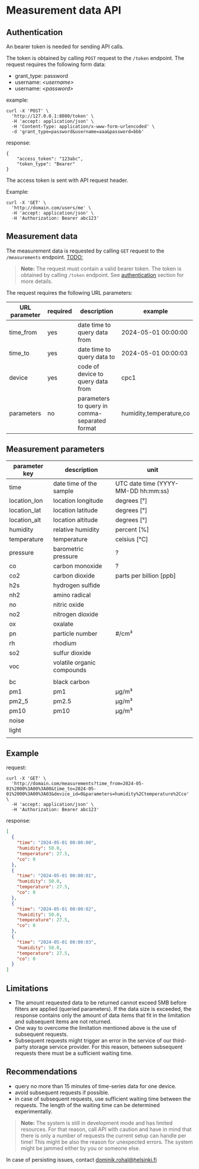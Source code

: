 # Measurement data API
## Authentication
An bearer token is needed for sending API calls.

The token is obtained by calling `POST` request to the `/token` endpoint.
The request requires the following form data:
- grant_type: password
- username: *_\<username\>_*
- username: *_\<password\>_*

example:
```
curl -X 'POST' \
  'http://127.0.0.1:8080/token' \
  -H 'accept: application/json' \
  -H 'Content-Type: application/x-www-form-urlencoded' \
  -d 'grant_type=password&username=aaa&password=bbb'
```
response:
```
{
    "access_token": "123abc",
    "token_type": "Bearer"
}
```

The access token is sent with API request header. 

Example:
```
curl -X 'GET' \
  'http://domain.com/users/me' \
  -H 'accept: application/json' \
  -H 'Authorization: Bearer abc123'
```

## Measurement data
The measurement data is requested by calling `GET` request to the `/measurements` endpoint. [TODO:](#)

> **Note:** The request must contain a valid bearer token. The token is obtained by calling `/token` endpoint. See [authentication](#authentication) section for more details.

The request requires the following URL parameters:

| URL parameter | required | description                                   | example                 |
|---------------|----------|-----------------------------------------------|-------------------------|
| time_from     | yes      | date time to query data from                  | 2024-05-01 00:00:00     |
| time_to       | yes      | date time to query data to                    | 2024-05-01 00:00:03     |
| device        | yes      | code of device to query data from             | cpc1                    |
| parameters    | no       | parameters to query in comma-separated format | humidity,temperature,co |


## Measurement parameters

| parameter key | description                | unit                                |
|---------------|----------------------------|-------------------------------------|
| time          | date time of the sample    | UTC date time (YYYY-MM-DD hh:mm:ss) |
| location_lon  | location longitude         | degrees \[°]                        |
| location_lat  | location latitude          | degrees \[°]                        |
| location_alt  | location altitude          | degrees \[°]                        |
| humidity      | relative humidity          | percent \[%\]                       |
| temperature   | temperature                | celsius \[°C\]                      |
| pressure      | barometric pressure        | ?                                   |
| co            | carbon monoxide            | ?                                   |
| co2           | carbon dioxide             | parts per billion \[ppb\]           |
| h2s           | hydrogen sulfide           |                                     |
| nh2           | amino radical              |                                     |
| no            | nitric oxide               |                                     |
| no2           | nitrogen dioxide           |                                     |
| ox            | oxalate                    |                                     |
| pn            | particle number            | #/cm³                               |
| rh            | rhodium                    |                                     |
| so2           | sulfur dioxide             |                                     |
| voc           | volatile organic compounds |                                     |
|               |                            |                                     |
| bc            | black carbon               |                                     |
| pm1           | pm1                        | μg/m³                               |
| pm2_5         | pm2.5                      | μg/m³                               |
| pm10          | pm10                       | μg/m³                               |
| noise         |                            |                                     |
| light         |                            |                                     |
|               |                            |                                     |


## Example

request:
```
curl -X 'GET' \
  'http://domain.com/measurements?time_from=2024-05-01%2000%3A00%3A00&time_to=2024-05-01%2000%3A00%3A03&device_id=0&parameters=humidity%2Ctemperature%2Cco' \
  -H 'accept: application/json' \
  -H 'Authorization: Bearer abc123'
```

response:
```json
[
  {
    "time": "2024-05-01 00:00:00",
    "humidity": 50.0,
    "temperature": 27.5,
    "co": 0
  },
  {
    "time": "2024-05-01 00:00:01",
    "humidity": 50.0,
    "temperature": 27.5,
    "co": 0
  },
  {
    "time": "2024-05-01 00:00:02",
    "humidity": 50.0,
    "temperature": 27.5,
    "co": 0
  },
  {
    "time": "2024-05-01 00:00:03",
    "humidity": 50.0,
    "temperature": 27.5,
    "co": 0
  }
]
```

## Limitations
- The amount requested data to be returned cannot exceed 5MB before filters are applied (queried parameters). If the data size is exceeded, the response contains only the amount of data items that fit in the limitation and subsequent items are not returned.
- One way to overcome the limitation mentioned above is the use of subsequent requests.
- Subsequent requests might trigger an error in the service of our third-party storage service provider. For this reason, between subsequent requests there must be a sufficient waiting time.

## Recommendations
- query no more than 15 minutes of time-series data for one device.
- avoid subsequent requests if possible. 
- in case of subsequent requests, use sufficient waiting time between the requests. The length of the waiting time can be determined experimentally.

> **Note:** The system is still in development mode and has limited resources. For that reason, call API with caution and have in mind that there is only a number of requests the current setup can handle per time! This might be also the reason for unexpected errors. The system might be jammed either by you or someone else.

In case of persisting issues, contact [dominik.rohal@helsinki.fi](mailto:dominik.rohal@helsinki.fi?subject=[CPC%20vis%20API]%20Issue)